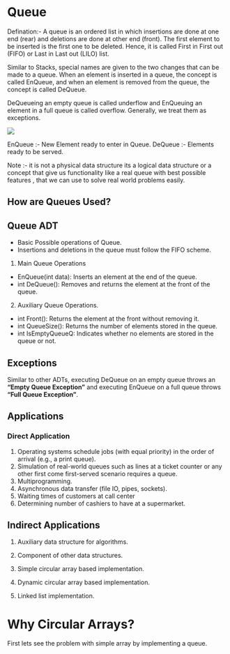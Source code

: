 # Queue


Defination:- A	queue	is	an	ordered	list	in	which	insertions	are	done	at	one	end	(rear)	and
 deletions	are	done	at	other	end	(front).	The	first	element	to	be	inserted	is	the	first	one	to	be
 deleted.	Hence,	it	is	called	First	in	First	out	(FIFO)	or	Last	in	Last	out	(LILO)	list.

 Similar	to	Stacks,	special	names	are	given	to	the	two	changes	that	can	be	made	to	a	queue.	When
 an	element	is	inserted	in	a	queue,	the	concept	is	called	EnQueue,	and	when	an	element	is
 removed	from	the	queue,	the	concept	is	called	DeQueue.

DeQueueing	an	empty	queue	is	called	underflow	and	EnQueuing	an	element	in	a	full	queue	is
 called	overflow. 	Generally,	we	treat	them	as	exceptions.	

 
<img src="https://media.geeksforgeeks.org/wp-content/uploads/20220816162225/Queue.png" />


EnQueue :- New Element ready to enter in Queue.
DeQueue :- Elements ready to be served.



Note :- it is not a physical data structure its a logical data structure or a concept that give us functionality like a real queue with best possible features , that we can use to solve real world problems easily. 

## 	How	are	Queues	Used?

## Queue	ADT
- Basic Possible operations of Queue.
- Insertions	and	deletions	in	the	queue	must
 follow	the	FIFO	scheme.

1.  Main	Queue	Operations
-  EnQueue(int	data):	Inserts	an	element	at	the	end	of	the	queue.
-   int	DeQueue():	Removes	and	returns	the	element	at	the	front	of	the	queue.

2.  Auxiliary	Queue	Operations.
- int	Front():	Returns	the	element	at	the	front	without	removing	it.
-  int	QueueSize():	Returns	the	number	of	elements	stored	in	the	queue.
-  int	IsEmptyQueueQ:	Indicates	whether	no	elements	are	stored	in	the	queue	or	not.

## Exceptions

Similar	to	other	ADTs,	executing	DeQueue	on	an	empty	queue	throws	an **“Empty	Queue Exception”** and	executing	EnQueue	on	a	full	queue	throws	**“Full	Queue	Exception”**.

 ## Applications

### Direct	Application

1. Operating	systems	schedule	jobs	(with	equal	priority)	in the	order	of	arrival	(e.g.,	a print	queue).
2. Simulation	of	real-world	queues	such	as	lines	at	a	ticket	counter	or	any	other	first come	first-served	scenario	requires	a	queue.
3. Multiprogramming.
4. Asynchronous	data	transfer	(file	IO,	pipes,	sockets).
5. Waiting	times	of	customers	at	call	center
6. Determining	number	of	cashiers	to	have	at	a	supermarket.

##  Indirect	Applications

1. Auxiliary	data	structure	for	algorithms.
2.  Component	of	other	data	structures.

1. Simple	circular	array	based	implementation.
2. Dynamic	circular	array	based	implementation.
3. Linked	list	implementation.

# Why	Circular	Arrays?

First lets see the problem with simple array by implementing a queue.


```javascript 


```

















 
